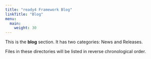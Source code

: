 ```yaml
---
title: "ready4 Framework Blog"
linkTitle: "Blog"
menu:
  main:
    weight: 30
---
```


This is the **blog** section. It has two categories: News and Releases.

Files in these directories will be listed in reverse chronological order.

